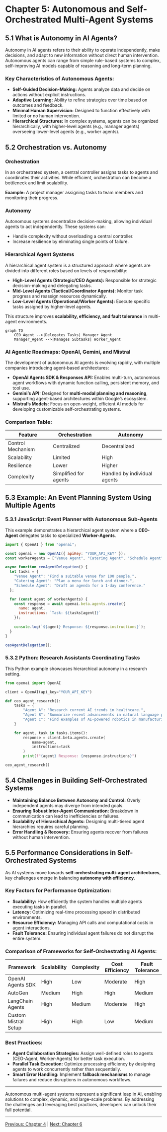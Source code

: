 # Chapter 5: Autonomous and Self-Orchestrated Multi-Agent Systems

## 5.1 What is Autonomy in AI Agents?

Autonomy in AI agents refers to their ability to operate independently, make decisions, and adapt to new information without direct human intervention. Autonomous agents can range from simple rule-based systems to complex, self-improving AI models capable of reasoning and long-term planning.

### Key Characteristics of Autonomous Agents:
- **Self-Guided Decision-Making:** Agents analyze data and decide on actions without explicit instructions.
- **Adaptive Learning:** Ability to refine strategies over time based on outcomes and feedback.
- **Minimal Human Supervision:** Designed to function effectively with limited or no human intervention.
- **Hierarchical Structures:** In complex systems, agents can be organized hierarchically, with higher-level agents (e.g., manager agents) overseeing lower-level agents (e.g., worker agents).

## 5.2 Orchestration vs. Autonomy

### Orchestration
In an orchestrated system, a central controller assigns tasks to agents and coordinates their activities. While efficient, orchestration can become a bottleneck and limit scalability.

**Example:** A project manager assigning tasks to team members and monitoring their progress.

### Autonomy
Autonomous systems decentralize decision-making, allowing individual agents to act independently. These systems can:
- Handle complexity without overloading a central controller.
- Increase resilience by eliminating single points of failure.

### Hierarchical Agent Systems
A hierarchical agent system is a structured approach where agents are divided into different roles based on levels of responsibility:
- **High-Level Agents (Strategic/CEO Agents):** Responsible for strategic decision-making and delegating tasks.
- **Mid-Level Agents (Tactical/Coordinator Agents):** Monitor task progress and reassign resources dynamically.
- **Low-Level Agents (Operational/Worker Agents):** Execute specific tasks assigned by higher-level agents.

This structure improves **scalability, efficiency, and fault tolerance** in multi-agent environments.

```mermaid
graph TD
    CEO_Agent -->|Delegates Tasks| Manager_Agent
    Manager_Agent -->|Manages Subtasks| Worker_Agent
```

### AI Agentic Roadmaps: OpenAI, Gemini, and Mistral
The development of autonomous AI agents is evolving rapidly, with multiple companies introducing agent-based architectures:
- **OpenAI Agents SDK & Responses API:** Enables multi-turn, autonomous agent workflows with dynamic function calling, persistent memory, and tool use.
- **Gemini’s API:** Designed for **multi-modal planning and reasoning**, supporting agent-based architectures within Google’s ecosystem.
- **Mistral’s Models:** Focus on open-weight, efficient AI models for developing customizable self-orchestrating systems.

### Comparison Table:

| Feature         | Orchestration | Autonomy |
|---------------|--------------|---------|
| Control Mechanism | Centralized | Decentralized |
| Scalability | Limited | High |
| Resilience | Lower | Higher |
| Complexity | Simplified for agents | Handled by individual agents |

## 5.3 Example: An Event Planning System Using Multiple Agents

### 5.3.1 JavaScript: Event Planner with Autonomous Sub-Agents
This example demonstrates a hierarchical agent system where a **CEO-Agent** delegates tasks to specialized **Worker-Agents**.

```javascript
import { OpenAI } from "openai";

const openai = new OpenAI({ apiKey: "YOUR_API_KEY" });
const workerAgents = ["Venue Agent", "Catering Agent", "Schedule Agent"];

async function ceoAgentDelegation() {
  let tasks = {
    "Venue Agent": "Find a suitable venue for 100 people.",
    "Catering Agent": "Plan a menu for lunch and dinner.",
    "Schedule Agent": "Draft an agenda for a 1-day conference."
  };

  for (const agent of workerAgents) {
    const response = await openai.beta.agents.create({
      name: agent,
      instructions: `Task: ${tasks[agent]}`
    });
    
    console.log(`${agent} Response: ${response.instructions}`);
  }
}

ceoAgentDelegation();
```

### 5.3.2 Python: Research Assistants Coordinating Tasks
This Python example showcases hierarchical autonomy in a research setting.

```python
from openai import OpenAI

client = OpenAI(api_key="YOUR_API_KEY")

def ceo_agent_research():
    tasks = {
        "Agent A": "Research current AI trends in healthcare.",
        "Agent B": "Summarize recent advancements in natural language processing.",
        "Agent C": "Find examples of AI-powered robotics in manufacturing."
    }

    for agent, task in tasks.items():
        response = client.beta.agents.create(
            name=agent,
            instructions=task
        )
        print(f"{agent} Response: {response.instructions}")

ceo_agent_research()
```

## 5.4 Challenges in Building Self-Orchestrated Systems
- **Maintaining Balance Between Autonomy and Control:** Overly independent agents may diverge from intended goals.
- **Ensuring Robust Inter-Agent Communication:** Breakdown in communication can lead to inefficiencies or failures.
- **Scalability of Hierarchical Agents:** Designing multi-tiered agent hierarchies requires careful planning.
- **Error Handling & Recovery:** Ensuring agents recover from failures without human intervention.

## 5.5 Performance Considerations in Self-Orchestrated Systems
As AI systems move towards **self-orchestrating multi-agent architectures**, key challenges emerge in balancing **autonomy with efficiency**.

### **Key Factors for Performance Optimization:**
- **Scalability:** How efficiently the system handles multiple agents executing tasks in parallel.
- **Latency:** Optimizing real-time processing speed in distributed environments.
- **Resource Efficiency:** Managing API calls and computational costs in agent interactions.
- **Fault Tolerance:** Ensuring individual agent failures do not disrupt the entire system.

### **Comparison of Frameworks for Self-Orchestrating AI Agents:**

| Framework         | Scalability | Complexity | Cost Efficiency | Fault Tolerance |
|-----------------|------------|------------|----------------|---------------|
| OpenAI Agents SDK | High       | Low        | Moderate       | High          |
| AutoGen         | Medium     | High       | High           | Medium        |
| LangChain Agents | High       | Medium     | Moderate       | High          |
| Custom Mistral Setup | High  | High       | Low            | Medium        |

### **Best Practices:**
- **Agent Collaboration Strategies:** Assign well-defined roles to agents (CEO-Agent, Worker-Agents) for better task execution.
- **Parallel Task Execution:** Optimize processing efficiency by designing agents to work concurrently rather than sequentially.
- **Smart Error Handling:** Implement **fallback mechanisms** to manage failures and reduce disruptions in autonomous workflows.

---

Autonomous multi-agent systems represent a significant leap in AI, enabling solutions to complex, dynamic, and large-scale problems. By addressing the challenges and leveraging best practices, developers can unlock their full potential.

---

[Previous: Chapter 4](https://github.com/FrugalX/ai_agents_ebook_draft/blob/main/Chapter%204%20Multi-Agent%20Systems%20Col.md) | [Next: Chapter 6](https://github.com/FrugalX/ai_agents_ebook_draft/blob/main/Chapter%206%20Key%20Concepts%20in%20Generat.md)

